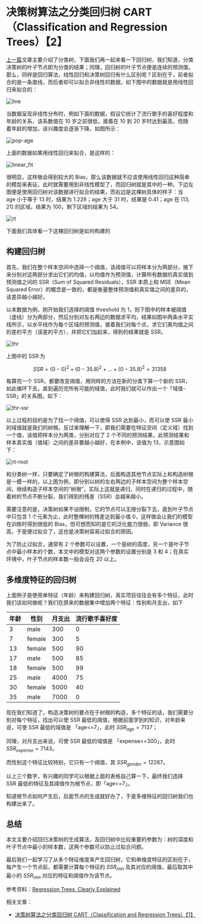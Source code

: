 

# 决策树算法之分类回归树 CART（Classification and Regression Trees）【2】



[上一篇](/AI/cart1.md)文章主要介绍了分类树，下面我们再一起来看一下回归树，我们知道，分类决策树的叶子节点即为分类的结果；同理，回归树的叶子节点便是连续的预测值。那么，同样是回归算法，线性回归和决策树回归有什么区别呢？区别在于，前者拟合的是一条直线，而后者却可以拟合非线性的数据，如下图中的数据就是用线性回归来拟合的：

![line](https://github.com/jieniu/articles/blob/master/docs/.vuepress/public/line_fit.png?raw=true)

当数据呈现非线性分布时，例如下面的数据，假设它统计了流行歌手的喜好程度和年龄的关系，该系数值在 10 岁之前很低，接着在 10 到 20 岁时达到最高，但随着年龄的增加，该兴趣度会逐渐下降，如图所示：

![pop-age](https://github.com/jieniu/articles/blob/master/docs/.vuepress/public/pop-age.jpg?raw=true)

上面的数据如果用线性回归来拟合，是这样的：

![linear_fit](https://github.com/jieniu/articles/blob/master/docs/.vuepress/public/linear_fit.jpg?raw=true)

很明显，这样做会得到较大的 Bias，那么该数据就不应该使用线性回归这种简单的模型来表征，此时就需要用到非线性模型了，而回归树就是其中的一种。下边左图便是使用回归树对该数据进行拟合的结果，而右边是这棵树具体的样子：当 age 小于等于 13 时，结果为 1.228；age 大于 31 时，结果是 0.41；age 在 (13, 21] 的区域，结果为 100，剩下区域的结果为 54。

![rt](https://github.com/jieniu/articles/blob/master/docs/.vuepress/public/rt.png?raw=true)

下面我们具体看一下这棵回归树是如何构建的

## 构建回归树

首先，我们在整个样本空间中选择一个阈值，该阈值可以将样本分为两部分，接下来分别对这两部分求出它们的均值，以均值作为预测值，计算所有数据的真实值到预测值之间的 SSR（Sum of Squared Residuals），SSR 本质上和 MSE（Mean Squared Error）的概念是一致的，都是衡量整体预测值和真实值之间的差异的，该差异越小越好。

以本数据为例，刚开始我们选择的阈值 threshold 为 1，则下图中的样本被阈值（虚线）分为两部分，然后分别对左右两边的数据求平均，结果如图中两条水平实线所示，以水平线作为每个区域的预测值，接着我们对每个点，求它们离均值之间的差的平方（误差的平方），并把它们加起来，得到的结果就是 SSR。

![thr](https://github.com/jieniu/articles/blob/master/docs/.vuepress/public/thr.jpg?raw=true)

上图中的 SSR 为 

$$
SSR = (0-0)^2+(0-35.8)^2 + \dots + (0-35.8)^2 = 31358
$$

每算完一个 SSR，都要改变阈值，用同样的方法在新的分类下算一个新的 SSR，如此循环下去，直到遍历完所有可能的域值，此时我们就可以作出一个「域值-SSR」的关系图，如下：

![thr-ssr](https://github.com/jieniu/articles/blob/master/docs/.vuepress/public/thr-ssr.jpg?raw=true)

以上过程的目的是为了找一个阈值，可以使得 SSR 达到最小，而可以使 SSR 最小的域值就是我们的树根。反过来理解一下，即我们需要在特征空间（定义域）找到一个值，该值把样本分为两类，分别对应了 2 个不同的预测结果，此预测结果和样本真实值（值域）之间的差异要越小越好，在本例中，该值为 13，示意图如下：

![rt-root](https://github.com/jieniu/articles/blob/master/docs/.vuepress/public/rt-root.png?raw=true)

和分类树一样，只要确定了树根的构建算法，后面构造其他节点实际上和构造树根是一模一样的，以上图为例，即分别以树的左右两边的子样本空间为整个样本空间，继续构造子样本空间的“树根”，实际上这就是递归，同时在递归的过程中，随着树的节点不断分裂，我们得到的残差（SSR）会越来越小。

需要注意的是，决策树如果不设限制，它的节点可以无限分裂下去，直到叶子节点中只包含 1 个元素为止，此时整棵树的残差达到最小值 0，这样做会让我们的模型在训练时得到很低的 Bias，但可想而知的是它的泛化能力很弱，即 Variance 很高，于是便过拟合了，这也是决策树容易过拟合的原因。

为了防止过拟合，通常有 2 个参数可以设置，一个是树的高度，另一个是叶子节点中最小样本的个数，本文中的模型对这两个参数的设置分别是 3 和 4；在真实环境中，叶子节点的样本数一般会设在 20 以上。

## 多维度特征的回归树

上面例子是使用单特征（年龄）来构建回归树，真实项目往往会有多个特征，此时我们该如何做呢？我们在原来的数据集中增加两个特征：性别和月支出，如下

| 年龄 | 性别   | 月支出 | 流行歌手喜好度 |
| ---- | ------ | ------ | -------------- |
| 3    | male   | 300    | 0              |
| 7    | female | 300    | 5              |
| 13   | female | 500    | 90             |
| 17   | male   | 500    | 85             |
| 18   | female | 500    | 99             |
| 25   | male   | 4000   | 75             |
| 30   | female | 5000   | 40             |
| 35   | male   | 7000   | 0              |

现在我们知道了，构造决策树的要点在于树根的构造，多个特征的话，我们需要分别对每个特征，找出可以使 SSR 最低的阈值，根据前面学到的知识，对年龄来说，可使 SSR 最低的域值是 「age<=7」，此时 $SSR_{age}=7137$；

同理，对月支出来说，可使 SSR 最低的域值是 「expense<=300」，此时 $SSR_{expense}=7143$。

而性别这个特征比较特别，它只有一个阈值，其 $SSR_{gender}=12287$。

以上三个数字，有兴趣的同学可以根据上面的表格自己算一下，最终我们选择 SSR 最低的特征及其阈值作为根节点，即「age<=7」。

知道根节点如何产生后，后面节点的生成就好办了，于是多维特征的回归树我们也构建出来了。

## 总结

本文主要介绍回归决策树的生成算法，及回归树中比较重要的参数为：树的深度和叶子节点中最小的样本数，这两个参数可以防止过拟合问题。

最后我们一起学习了从多个特征维度来产生回归树，它和单维度特征的区别在于，每产生一个节点前，都需要计算每个特征的 $SSR_{min}$ 及其对应的阈值，最后取其中最小的 $SSR_{min}$ 对应的特征和阈值作为该节点。



参考资料：[Regression Trees, Clearly Explained](http://1t.click/aVUu)

相关文章：

* [决策树算法之分类回归树 CART（Classification and Regression Trees）【1】](/AI/cart1.md)

